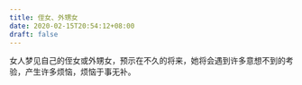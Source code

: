 ```yaml
---
title: 侄女、外甥女
date: 2020-02-15T20:54:12+08:00
draft: false
---
```


女人梦见自己的侄女或外甥女，预示在不久的将来，她将会遇到许多意想不到的考验，产生许多烦恼，烦恼于事无补。